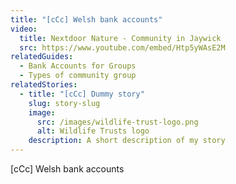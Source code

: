 ```yaml
---
title: "[cCc] Welsh bank accounts"
video:
  title: Nextdoor Nature - Community in Jaywick
  src: https://www.youtube.com/embed/Htp5yWAsE2M
relatedGuides:
  - Bank Accounts for Groups
  - Types of community group
relatedStories:
  - title: "[cCc] Dummy story"
    slug: story-slug
    image:
      src: /images/wildlife-trust-logo.png
      alt: Wildlife Trusts logo
    description: A short description of my story
---
```


[cCc] Welsh bank accounts
